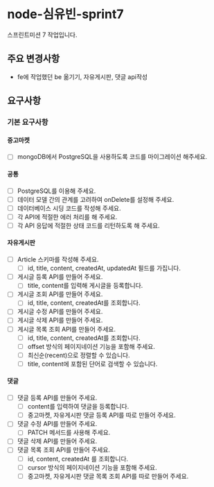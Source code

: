 # node-심유빈-sprint7

스프린트미션 7 작업입니다.

## 주요 변경사항

- fe에 작업했던 be 옮기기, 자유게시판, 댓글 api작성

## 요구사항

### 기본 요구사항

#### 중고마켓

- [ ] mongoDB에서 PostgreSQL을 사용하도록 코드를 마이그레이션 해주세요.

#### 공통

- [ ] PostgreSQL를 이용해 주세요.
- [ ] 데이터 모델 간의 관계를 고려하여 onDelete를 설정해 주세요.
- [ ] 데이터베이스 시딩 코드를 작성해 주세요.
- [ ] 각 API에 적절한 에러 처리를 해 주세요.
- [ ] 각 API 응답에 적절한 상태 코드를 리턴하도록 해 주세요.

#### 자유게시판

- [ ] Article 스키마를 작성해 주세요.
  - [ ] id, title, content, createdAt, updatedAt 필드를 가집니다.
- [ ] 게시글 등록 API를 만들어 주세요.
  - [ ] title, content를 입력해 게시글을 등록합니다.
- [ ] 게시글 조회 API를 만들어 주세요.
  - [ ] id, title, content, createdAt를 조회합니다.
- [ ] 게시글 수정 API를 만들어 주세요.
- [ ] 게시글 삭제 API를 만들어 주세요.
- [ ] 게시글 목록 조회 API를 만들어 주세요.
  - [ ] id, title, content, createdAt를 조회합니다.
  - [ ] offset 방식의 페이지네이션 기능을 포함해 주세요.
  - [ ] 최신순(recent)으로 정렬할 수 있습니다.
  - [ ] title, content에 포함된 단어로 검색할 수 있습니다.

#### 댓글

- [ ] 댓글 등록 API를 만들어 주세요.
  - [ ] content를 입력하여 댓글을 등록합니다.
  - [ ] 중고마켓, 자유게시판 댓글 등록 API를 따로 만들어 주세요.
- [ ] 댓글 수정 API를 만들어 주세요.
  - [ ] PATCH 메서드를 사용해 주세요.
- [ ] 댓글 삭제 API를 만들어 주세요.
- [ ] 댓글 목록 조회 API를 만들어 주세요.
  - [ ] id, content, createdAt 를 조회합니다.
  - [ ] cursor 방식의 페이지네이션 기능을 포함해 주세요.
  - [ ] 중고마켓, 자유게시판 댓글 목록 조회 API를 따로 만들어 주세요.

